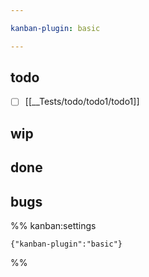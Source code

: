 ```yaml
---

kanban-plugin: basic

---
```


## todo

- [ ] [[__Tests/todo/todo1/todo1]]


## wip



## done



## bugs





%% kanban:settings
```
{"kanban-plugin":"basic"}
```
%%
